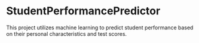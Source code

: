 # StudentPerformancePredictor
This project utilizes machine learning to predict student performance based on their personal characteristics and test scores.
